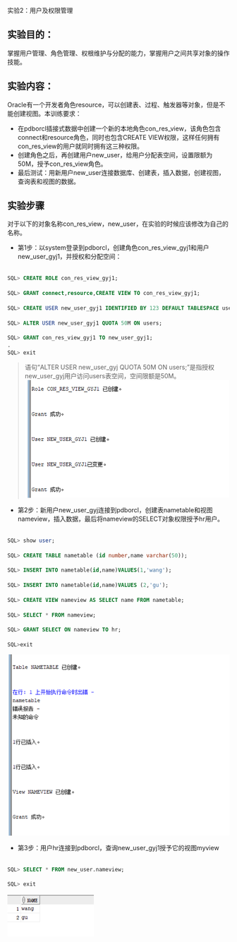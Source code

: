 
实验2：用户及权限管理

## 实验目的：

掌握用户管理、角色管理、权根维护与分配的能力，掌握用户之间共享对象的操作技能。

## 实验内容：
Oracle有一个开发者角色resource，可以创建表、过程、触发器等对象，但是不能创建视图。本训练要求：
- 在pdborcl插接式数据中创建一个新的本地角色con_res_view，该角色包含connect和resource角色，同时也包含CREATE VIEW权限，这样任何拥有con_res_view的用户就同时拥有这三种权限。
- 创建角色之后，再创建用户new_user，给用户分配表空间，设置限额为50M，授予con_res_view角色。
- 最后测试：用新用户new_user连接数据库、创建表，插入数据，创建视图，查询表和视图的数据。

## 实验步骤

对于以下的对象名称con_res_view，new_user，在实验的时候应该修改为自己的名称。

- 第1步：以system登录到pdborcl，创建角色con_res_view_gyj1和用户new_user_gyj1，并授权和分配空间：

```sql

SQL> CREATE ROLE con_res_view_gyj1;

SQL> GRANT connect,resource,CREATE VIEW TO con_res_view_gyj1;

SQL> CREATE USER new_user_gyj1 IDENTIFIED BY 123 DEFAULT TABLESPACE users TEMPORARY TABLESPACE temp;

SQL> ALTER USER new_user_gyj1 QUOTA 50M ON users;

SQL> GRANT con_res_view_gyj1 TO new_user_gyj1;
.
SQL> exit
```
> 语句“ALTER USER new_user_gyj QUOTA 50M ON users;”是指授权new_user_gyj用户访问users表空间，空间限额是50M。
![运行结果](https://github.com/guyongjie/oracle/blob/master/test2/2.png)

- 第2步：新用户new_user_gyj连接到pdborcl，创建表nametable和视图nameview，插入数据，最后将nameview的SELECT对象权限授予hr用户。

```sql

SQL> show user;

SQL> CREATE TABLE nametable (id number,name varchar(50));

SQL> INSERT INTO nametable(id,name)VALUES(1,'wang');

SQL> INSERT INTO nametable(id,name)VALUES (2,'gu');

SQL> CREATE VIEW nameview AS SELECT name FROM nametable;

SQL> SELECT * FROM nameview;

SQL> GRANT SELECT ON nameview TO hr;

SQL>exit
```
![运行结果](https://github.com/guyongjie/oracle/blob/master/test2/1.png)
- 第3步：用户hr连接到pdborcl，查询new_user_gyj1授予它的视图myview

```sql

SQL> SELECT * FROM new_user.nameview;

SQL> exit
```
![运行结果](https://github.com/guyongjie/oracle/blob/master/test2/3.png)
